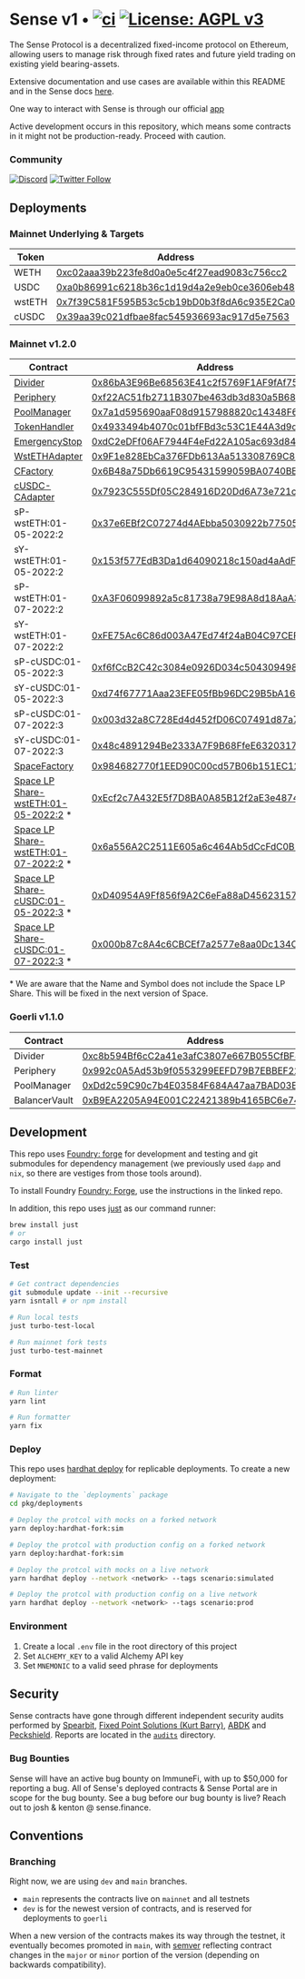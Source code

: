# Sense v1 • [![ci](https://github.com/sense-finance/sense-v1/actions/workflows/ci.yml/badge.svg)](https://github.com/sense-finance/space-v1/actions/workflows/ci.yml) [![License: AGPL v3](https://img.shields.io/badge/License-AGPL_v3-blue.svg)](https://www.gnu.org/licenses/agpl-3.0)


The Sense Protocol is a decentralized fixed-income protocol on Ethereum, allowing users to manage risk through fixed rates and future yield trading on existing yield bearing-assets.

Extensive documentation and use cases are available within this README and in the Sense docs [here](https://docs.sense.finance/).

One way to interact with Sense is through our official [app](https://app.sense.finance/eth-mainnet/rates)

Active development occurs in this repository, which means some contracts in it might not be production-ready. Proceed with caution.

### Community   

[![Discord](https://badgen.net/badge/icon/discord?icon=discord&label)](https://discord.com/invite/krVGnQgSzG)
[![Twitter Follow](https://img.shields.io/twitter/follow/senseprotocol.svg?label=senseprotocol&style=social)](https://twitter.com/senseprotocol)


## Deployments

### Mainnet Underlying & Targets
Token | Address
--------- | -------------
WETH | [0xc02aaa39b223fe8d0a0e5c4f27ead9083c756cc2](https://etherscan.io/token/0xc02aaa39b223fe8d0a0e5c4f27ead9083c756cc2)
USDC | [0xa0b86991c6218b36c1d19d4a2e9eb0ce3606eb48](https://etherscan.io/token/0xa0b86991c6218b36c1d19d4a2e9eb0ce3606eb48)
wstETH | [0x7f39C581F595B53c5cb19bD0b3f8dA6c935E2Ca0](https://etherscan.io/address/0x7f39C581F595B53c5cb19bD0b3f8dA6c935E2Ca0)
cUSDC | [0x39aa39c021dfbae8fac545936693ac917d5e7563](https://etherscan.io/token/0x39aa39c021dfbae8fac545936693ac917d5e7563)


### Mainnet v1.2.0
Contract | Address
--------- | -------------
[Divider](https://github.com/sense-finance/sense-v1/blob/dev/pkg/core/src/Divider.sol) | [0x86bA3E96Be68563E41c2f5769F1AF9fAf758e6E0](https://etherscan.io/address/0x86bA3E96Be68563E41c2f5769F1AF9fAf758e6E0#code)
[Periphery](https://github.com/sense-finance/sense-v1/blob/dev/pkg/core/src/Periphery.sol) | [0xf22AC51fb2711B307be463db3d830a5B680E3dD1](https://etherscan.io/address/0xf22AC51fb2711B307be463db3d830a5B680E3dD1#code)
[PoolManager](https://github.com/sense-finance/sense-v1/blob/dev/pkg/fuse/src/PoolManager.sol) | [0x7a1d595690aaF08d9157988820c14348F6930de9](https://etherscan.io/address/0x7a1d595690aaF08d9157988820c14348F6930de9#code)
[TokenHandler](https://github.com/sense-finance/sense-v1/blob/dev/pkg/core/src/Divider.sol) | [0x4933494b4070c01bfFBd3c53C1E44A3d9d95DD8e](https://etherscan.io/address/0x4933494b4070c01bfFBd3c53C1E44A3d9d95DD8e)
[EmergencyStop](https://github.com/sense-finance/sense-v1/blob/dev/pkg/utils/src/EmergencyStop.sol) | [0xdC2eDFf06AF7944F4eFd22A105ac693d848Ee52f](https://etherscan.io/address/0xdC2eDFf06AF7944F4eFd22A105ac693d848Ee52f)
[WstETHAdapter](https://github.com/sense-finance/sense-v1/blob/dev/pkg/core/src/adapters/lido/WstETHAdapter.sol) | [0x9F1e828EbCa376FDb613Aa513308769C83C451Bc](https://etherscan.io/address/0x9F1e828EbCa376FDb613Aa513308769C83C451Bc)
[CFactory](https://github.com/sense-finance/sense-v1/blob/dev/pkg/core/src/adapters/compound/CFactory.sol) | [0x6B48a75Db6619C95431599059BA0740BBd2A46d9](https://etherscan.io/address/0x6b48a75db6619c95431599059ba0740bbd2a46d9)
[cUSDC-CAdapter](https://github.com/sense-finance/sense-v1/blob/dev/pkg/core/src/adapters/compound/CAdapter.sol) | [0x7923C555Df05C284916D20Dd6A73e721cd010053](https://etherscan.io/address/0x7923C555Df05C284916D20Dd6A73e721cd010053)
sP-wstETH:01-05-2022:2 | [0x37e6EBf2C07274d4AEbba5030922b77505139C5C](https://etherscan.io/address/0x37e6EBf2C07274d4AEbba5030922b77505139C5C)
sY-wstETH:01-05-2022:2 | [0x153f577EdB3Da1d64090218c150ad4aAdF0B6a82](https://etherscan.io/address/0x153f577EdB3Da1d64090218c150ad4aAdF0B6a82)
sP-wstETH:01-07-2022:2 | [0xA3F06099892a5c81738a79E98A8d18AaA3538313](https://etherscan.io/address/0xA3F06099892a5c81738a79E98A8d18AaA3538313)
sY-wstETH:01-07-2022:2 | [0xFE75Ac6C86d003A47Ed74f24aB04C97CEF7b27aa](https://etherscan.io/address/0xFE75Ac6C86d003A47Ed74f24aB04C97CEF7b27aa)
sP-cUSDC:01-05-2022:3 | [0xf6fCcB2C42c3084e0926D034c504309498f1d5aC](https://etherscan.io/address/0xf6fCcB2C42c3084e0926D034c504309498f1d5aC)
sY-cUSDC:01-05-2022:3 | [0xd74f67771Aaa23EFE05fBb96DC29B5bA164E4355](https://etherscan.io/address/0xd74f67771Aaa23EFE05fBb96DC29B5bA164E4355)
sP-cUSDC:01-07-2022:3 | [0x003d32a8C728Ed4d452fD06C07491d87a723a9C9](https://etherscan.io/address/0x003d32a8C728Ed4d452fD06C07491d87a723a9C9)
sY-cUSDC:01-07-2022:3 | [0x48c4891294Be2333A7F9B68FfeE6320317ea2c36](https://etherscan.io/address/0x48c4891294Be2333A7F9B68FfeE6320317ea2c36)
[SpaceFactory](https://github.com/sense-finance/space-v1/blob/main/src/SpaceFactory.sol) | [0x984682770f1EED90C00cd57B06b151EC12e7c51C](https://etherscan.io/address/0x984682770f1EED90C00cd57B06b151EC12e7c51C)
[Space LP Share-wstETH:01-05-2022:2](https://github.com/sense-finance/space-v1/blob/main/src/Space.sol) * | [0xEcf2c7A432E5f7D8BA0A85B12f2aE3e4874ec690](https://etherscan.io/address/0xEcf2c7A432E5f7D8BA0A85B12f2aE3e4874ec690)
[Space LP Share-wstETH:01-07-2022:2](https://github.com/sense-finance/space-v1/blob/main/src/Space.sol) * | [0x6a556A2C2511E605a6c464Ab5dCcFdC0B19822E7](https://etherscan.io/address/0x6a556A2C2511E605a6c464Ab5dCcFdC0B19822E7)
[Space LP Share-cUSDC:01-05-2022:3](https://github.com/sense-finance/space-v1/blob/main/src/Space.sol) * | [0xD40954A9Ff856f9A2C6eFa88aD45623157A7dfF0](https://etherscan.io/address/0xD40954A9Ff856f9A2C6eFa88aD45623157A7dfF0)
[Space LP Share-cUSDC:01-07-2022:3](https://github.com/sense-finance/space-v1/blob/main/src/Space.sol) * | [0x000b87c8A4c6CBCEf7a2577e8aa0Dc134C67c3D8](https://etherscan.io/address/0x000b87c8A4c6CBCEf7a2577e8aa0Dc134C67c3D8)

\* We are aware that the Name and Symbol does not include the Space LP Share. This will be fixed in the next version of Space.

### Goerli v1.1.0

| Contract   | Address                                                                                                                                        |
| ------- | ------------------------------------------------------------------------------------------------------------------------- |
| Divider | [0xc8b594Bf6cC2a41e3afC3807e667B055CfBF8304](https://etherscan.io/address/0xc8b594Bf6cC2a41e3afC3807e667B055CfBF8304#code)                     |
| Periphery  | [0x992c0A5Ad53b9f0553299EEFD79B7EBBEF22D324](https://etherscan.io/address/0x992c0A5Ad53b9f0553299EEFD79B7EBBEF22D324#code)      |
| PoolManager | [0xDd2c59C90c7b4E03584F684A47aa7BAD03Eb91E3](https://etherscan.io/address/0xDd2c59C90c7b4E03584F684A47aa7BAD03Eb91E3#code)                     |
| BalancerVault  | [0xB9EA2205A94E001C22421389b4165BC6e74bbd24](https://etherscan.io/address/0xB9EA2205A94E001C22421389b4165BC6e74bbd24#code)  

## Development

This repo uses [Foundry: forge](https://github.com/gakonst/foundry) for development and testing
and git submodules for dependency management (we previously used `dapp` and `nix`, so there are vestiges from those tools around).

To install Foundry [Foundry: Forge](https://github.com/gakonst/foundry), use the instructions in the linked repo.

In addition, this repo uses [just](https://github.com/casey/just) as our command runner:

```sh
brew install just
# or
cargo install just
```

### Test

```bash
# Get contract dependencies
git submodule update --init --recursive
yarn isntall # or npm install

# Run local tests
just turbo-test-local

# Run mainnet fork tests
just turbo-test-mainnet
```

### Format

```bash
# Run linter
yarn lint

# Run formatter
yarn fix
```

### Deploy

This repo uses [hardhat deploy](https://github.com/wighawag/hardhat-deploy) for replicable deployments. To create a new deployment:

```bash
# Navigate to the `deployments` package
cd pkg/deployments

# Deploy the protcol with mocks on a forked network
yarn deploy:hardhat-fork:sim

# Deploy the protcol with production config on a forked network
yarn deploy:hardhat-fork:sim

# Deploy the protcol with mocks on a live network
yarn hardhat deploy --network <network> --tags scenario:simulated

# Deploy the protcol with production config on a live network
yarn hardhat deploy --network <network> --tags scenario:prod
```

### Environment

1. Create a local `.env` file in the root directory of this project
2. Set `ALCHEMY_KEY` to a valid Alchemy API key
3. Set `MNEMONIC` to a valid seed phrase for deployments

## Security

Sense contracts have gone through different independent security audits performed by [Spearbit](https://spearbit.com), [Fixed Point Solutions (Kurt Barry)](https://github.com/fixed-point-solutions), [ABDK](https://www.abdk.consulting/) and [Peckshield](https://peckshield.com). Reports are located in the [`audits`](./audits) directory.

### Bug Bounties

Sense will have an active bug bounty on ImmuneFi, with up to $50,000 for reporting a bug. All of Sense's deployed contracts & Sense Portal are in scope for the bug bounty. See a bug before our bug bounty is live? Reach out to josh & kenton @ sense.finance.

## Conventions

### Branching

Right now, we are using `dev` and  `main` branches.

- `main` represents the contracts live on `mainnet` and all testnets
- `dev` is for the newest version of contracts, and is reserved for deployments to `goerli`

When a new version of the contracts makes its way through the testnet, it eventually becomes promoted in `main`, with [semver](https://semver.org/) reflecting contract changes in the `major` or `minor` portion of the version (depending on backwards compatibility).
